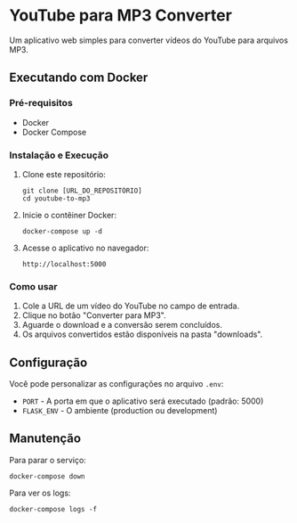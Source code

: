 # YouTube para MP3 Converter

Um aplicativo web simples para converter vídeos do YouTube para arquivos MP3.

## Executando com Docker

### Pré-requisitos
- Docker
- Docker Compose

### Instalação e Execução

1. Clone este repositório:
   ```
   git clone [URL_DO_REPOSITÓRIO]
   cd youtube-to-mp3
   ```

2. Inicie o contêiner Docker:
   ```
   docker-compose up -d
   ```

3. Acesse o aplicativo no navegador:
   ```
   http://localhost:5000
   ```

### Como usar

1. Cole a URL de um vídeo do YouTube no campo de entrada.
2. Clique no botão "Converter para MP3".
3. Aguarde o download e a conversão serem concluídos.
4. Os arquivos convertidos estão disponíveis na pasta "downloads".

## Configuração

Você pode personalizar as configurações no arquivo `.env`:

- `PORT` - A porta em que o aplicativo será executado (padrão: 5000)
- `FLASK_ENV` - O ambiente (production ou development)

## Manutenção

Para parar o serviço:
```
docker-compose down
```

Para ver os logs:
```
docker-compose logs -f
``` 